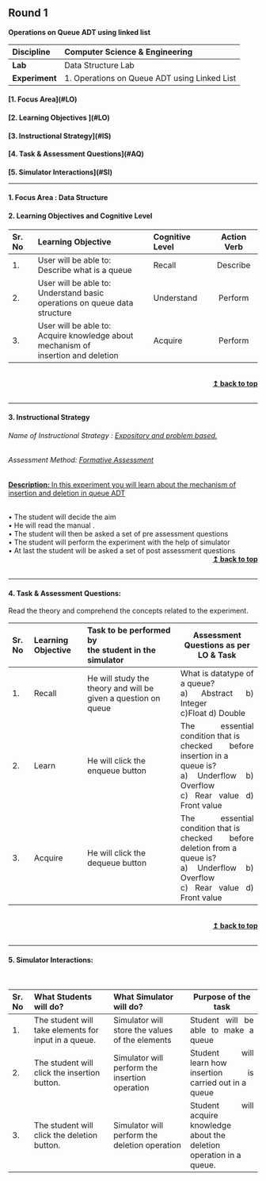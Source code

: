 ## Round 1
<p align="center">

<b> Operations on Queue ADT using linked list </b> <a name="top"></a> <br>
</p>

<b>Discipline | </b> Computer Science & Engineering
:--|:--|
<b> Lab</b> | Data Structure Lab
<b> Experiment</b>|1. Operations on Queue ADT using Linked List


<h4> [1. Focus Area](#LO)
<h4> [2. Learning Objectives ](#LO)
<h4> [3. Instructional Strategy](#IS)
<h4> [4. Task & Assessment Questions](#AQ)
<h4> [5. Simulator Interactions](#SI)
<hr>

<a name="LO"></a>
#### 1. Focus Area : Data Structure 
#### 2. Learning Objectives and Cognitive Level


Sr. No |	Learning Objective	| Cognitive Level | Action Verb
:--|:--|:--|:-:
1.| User will be able to: <br>Describe what is a queue  | Recall | Describe
2.| User will be able to: <br>Understand basic operations on queue data <br> structure  | Understand| Perform
3.| User will be able to: <br>Acquire knowledge about mechanism of <br> insertion and deletion | Acquire | Perform




<br/>
<div align="right">
    <b><a href="#top">↥ back to top</a></b>
</div>
<br/>
<hr>

<a name="IS"></a>
#### 3. Instructional Strategy
###### Name of Instructional Strategy  :     <u> Expository and problem based.</u>
###### Assessment Method: <u>Formative Assessment</u>

<u> <b>Description: </b> In this experiment you will learn about the mechanism of insertion and deletion in queue ADT </u>
<br>
 <div align="justify"> 
<br>
•	The student will decide the aim<br>
•	He will read the manual .<br>
•	The student will then be asked a set of pre assessment questions <br>
•       The student will perform the experiment with the help of simulator <br>
•       At last the student will be asked a set of post assessment questions <br>

<div align="right">
    <b><a href="#top">↥ back to top</a></b>
</div>
<br/>
<hr>

<a name="AQ"></a>
#### 4. Task & Assessment Questions:

Read the theory and comprehend the concepts related to the experiment.
<br>

Sr. No |	Learning Objective	| Task to be performed by <br> the student  in the simulator | Assessment Questions as per LO & Task
:--|:--|:--|:-:
1.| Recall | He will study the theory and will be given a question on queue | <div align="justify"> What is datatype of a queue?<br> a) Abstract        b) Integer         <br> c)Float                     d) Double
2.| Learn | He will click the enqueue button | <div align="justify">The essential condition that is <br> checked before insertion in a <br> queue is?<br> a) Underflow    b) Overflow<br> c) Rear value     d) Front value
3.| Acquire | He will click the dequeue button |<div align="justify"> The essential condition that is <br> checked before deletion from a <br> queue is? <br> a) Underflow    b) Overflow <br> c) Rear value     d) Front value


 <br/>
<div align="right">
    <b><a href="#top">↥ back to top</a></b>
</div>
<br/>
<hr>

<a name="SI"></a>

#### 5. Simulator Interactions:
<br>

Sr. No |  What Students will do? |	What Simulator will do?	| Purpose of the task
:--|:--|:--|:-:
1.| The student will take elements for input in a queue. | Simulator will store the values of the elements| <div align="justify"> Student will be able to make a queue
2.| The student will click the insertion button. | Simulator will perform the  <br> insertion operation | <div align="justify"> Student will learn how <br> insertion is carried out in a <br> queue
3.| The student will click the deletion button.  | Simulator will perform the <br> deletion operation | <div align="justify"> Student will acquire <br> knowledge about the  <br> deletion operation in a <br> queue.
